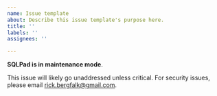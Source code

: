 ```yaml
---
name: Issue template
about: Describe this issue template's purpose here.
title: ''
labels: ''
assignees: ''

---
```


**SQLPad is in maintenance mode**. 

This issue will likely go unaddressed unless critical. For security issues, please email rick.bergfalk@gmail.com.
